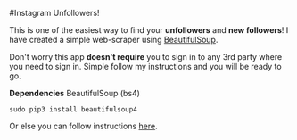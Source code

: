 #Instagram Unfollowers!

This is one of the easiest way to find your **unfollowers** and **new followers**! I have created a simple web-scraper using [BeautifulSoup](<https://pypi.org/project/beautifulsoup4/>).

Don't worry this app **doesn't require** you to sign in to any 3rd party where you need to sign in. Simple follow my instructions and you will be ready to go.

**Dependencies**
BeautifulSoup (bs4)

`sudo pip3 install beautifulsoup4 `

Or else you can follow instructions [here](https://www.crummy.com/software/BeautifulSoup/bs4/doc/#installing-beautiful-soup).